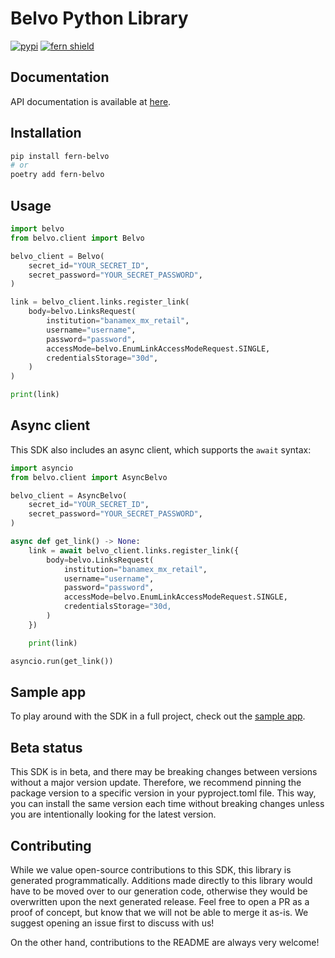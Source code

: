 
# Belvo Python Library

[![pypi](https://img.shields.io/pypi/v/fern-belvo.svg)](https://pypi.python.org/pypi/fern-belvo)
[![fern shield](https://img.shields.io/badge/%F0%9F%8C%BF-SDK%20generated%20by%20Fern-brightgreen)](https://github.com/fern-api/fern)

## Documentation

API documentation is available at [here](https://developers.belvo.com/reference/using-the-api-reference).

## Installation

```bash
pip install fern-belvo
# or
poetry add fern-belvo
```

## Usage

```python
import belvo
from belvo.client import Belvo

belvo_client = Belvo(
    secret_id="YOUR_SECRET_ID",
    secret_password="YOUR_SECRET_PASSWORD",
)

link = belvo_client.links.register_link(
    body=belvo.LinksRequest(
        institution="banamex_mx_retail",
        username="username",
        password="password",
        accessMode=belvo.EnumLinkAccessModeRequest.SINGLE,
        credentialsStorage="30d",
    )
)

print(link)
```

## Async client

This SDK also includes an async client, which supports the `await` syntax:

```python
import asyncio
from belvo.client import AsyncBelvo

belvo_client = AsyncBelvo(
    secret_id="YOUR_SECRET_ID",
    secret_password="YOUR_SECRET_PASSWORD",
)

async def get_link() -> None:
    link = await belvo_client.links.register_link({
        body=belvo.LinksRequest(
            institution="banamex_mx_retail",
            username="username",
            password="password",
            accessMode=belvo.EnumLinkAccessModeRequest.SINGLE,
            credentialsStorage="30d,
        )
    })

    print(link)

asyncio.run(get_link())
```

## Sample app

To play around with the SDK in a full project, check out the [sample app](https://github.com/fern-belvo/belvo-python-sample-app).

## Beta status

This SDK is in beta, and there may be breaking changes between versions without a major version update. Therefore, we recommend pinning the package version to a specific version in your pyproject.toml file. This way, you can install the same version each time without breaking changes unless you are intentionally looking for the latest version.

## Contributing

While we value open-source contributions to this SDK, this library is generated programmatically. Additions made directly to this library would have to be moved over to our generation code, otherwise they would be overwritten upon the next generated release. Feel free to open a PR as a proof of concept, but know that we will not be able to merge it as-is. We suggest opening an issue first to discuss with us!

On the other hand, contributions to the README are always very welcome!
